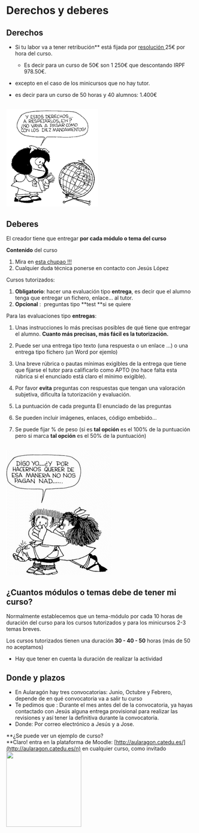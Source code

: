 
# Derechos y deberes

## Derechos

* Si tu labor va a tener retribución** está fijada por [resolución ](papeles_y_legislacin.html)25€ por hora del curso.

    * Es decir para un curso de 50€ son 1 250€ que descontando IRPF 978.50€.

- excepto en el caso de los minicursos que no hay tutor.

-  es decir para un curso de 50 horas y 40 alumnos: 1.400€

## <img src="img/derechos-del-nincc83o-10-mafalda.gif" width="245" height="259" />

## Deberes

El creador tiene que entregar **por cada módulo o tema del curso**

**Contenido** del curso

1. Mira en [esta chupao !!!](est_chupao.html)
1. Cualquier duda técnica ponerse en contacto con Jesús López

Cursos tutorizados:

1. **Obligatorio**: hacer una evaluación tipo **entrega**, es decir que el alumno tenga que entregar un fichero, enlace... al tutor.
1. **Opcional** :  preguntas tipo **test **si se quiere

Para las evaluaciones tipo **entregas**:

1. Unas instrucciones lo más precisas posibles de qué tiene que entregar el alumno. **Cuanto más precisas, más fácil es la tutorización.**
1. Puede ser una entrega tipo texto (una respuesta o un enlace ...) o una entrega tipo fichero (un Word por ejemlo)
1. Una breve rúbrica o pautas mínimas exigibles de la entrega que tiene que fijarse el tutor para calificarlo como APTO (no hace falta esta rúbrica si el enunciado está claro el mínimo exigible).
1. Por favor **evita** preguntas con respuestas que tengan una valoración subjetiva, dificulta la tutorización y evaluación.

1. La puntuación de cada pregunta
El enunciado de las preguntas

1. Se pueden incluir imágenes, enlaces, código embebido...

1. Se puede fijar % de peso (si es **tal opción** es el 100% de la puntuación pero si marca **tal opción** es el 50% de la puntuación)

## <img src="img/DERECHO_NO._6[1].gif" width="280" height="332" />

## ¿Cuantos módulos o temas debe de tener mi curso?

Normalmente establecemos que un tema-módulo por cada 10 horas de duración del curso para los cursos tutorizados y para los minicursos 2-3 temas breves.

Los cursos tutorizados tienen una duración **30 - 40 - 50** horas (más de 50 no aceptamos)

- Hay que tener en cuenta la duración de realizar la actividad

## Donde y plazos

- En Aularagón hay tres convocatorias: Junio, Octubre y Febrero, depende de en qué convocatoria va a salir tu curso
- Te pedimos que : Durante el mes antes del de la convocatoria, ya hayas contactado con Jesús alguna entrega provisional para realizar las revisiones y así tener la definitiva durante la convocatoria. 
- Donde: Por correo electrónico a Jesús y a Jose.

**¿Se puede ver un ejemplo de curso?<br />**Claro! entra en la plataforma de Moodle: [http://aularagon.catedu.es/](http://aularagon.catedu.es/n) en cualquier curso, como invitado<br /><img src="B9oXViWIIAExKFt.jpg" width="200" height="200" alt="" /><br />
